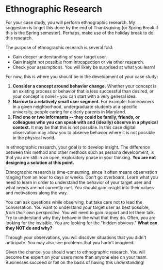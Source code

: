 # Ethnographic Research

For your case study, you will perform ethnographic research. My suggestion is to get this done by the end of Thanksgiving (or Spring Break if this is the Spring semester). Perhaps, make use of the holiday break to do this research.

The purpose of ethnographic research is several fold:
- Gain deeper understanding of your target user.
- Gain insight not possible from introspection or via other research.
- Check your assumptions. You will likely be surprised at what you learn!

For now, this is where you should be in the development of your case study:
1. **Consider a concept around behavior change.** Whether your concept is an existing process or behavior that is less successful than desired, or your concept is novel - you can start with a very general idea.
2. **Narrow to a relatively small user segment.** For example: homeowners in a given neighborhood, undergraduate students at a specific university, people caring for elderly parents in Maryland.
3. **Find one or two informants -- they could be family, friends, or colleagues who you can speak with and (ideally) observe in a physical context.** It may be that this is not possible. In this case digital observation may allow you to observe behavior where it is not possible in the physical world.

In ethnographic research, your goal is to develop insight. The difference between this method and other methods such as persona development, is that you are still in an open, exploratory phase in your thinking. **You are not designing a solution at this point.**

Ethnographic research is time-consuming, since it often means observation ranging from an hour to days or weeks. Don't go overboard. Learn what you need to learn in order to understand the behavior of your target user and what needs are not currently met. You should gain insight into their values and motivations along the way.

You can ask questions while observing, but take care not to lead the conversation. You want to understand your target user  as best possible, *from their own perspective.* You will need to gain rapport and let them talk. Try to understand why they behave in the what that they do. Often, you are looking for the invisible. You are looking for the "hidden obvious." **What can they NOT do and why?**

Through your observations, you will discover situations that you didn't anticipate. You may also see problems that you hadn't imagined.

Given the chance, you should want to ethnographic research. You will become the expert on your users more than anyone else on your team. Businesses succeed or fail on the basis of having this understanding!

